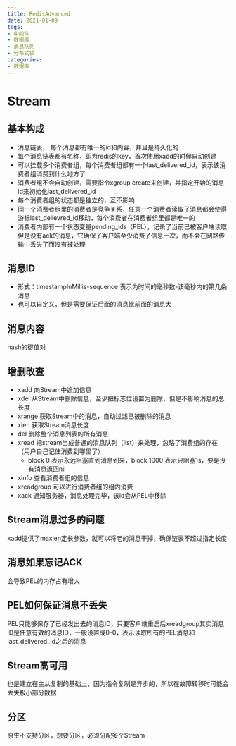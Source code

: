 ```yaml
---
title: RedisAdvanced  
date: 2021-01-09  
tags: 
- 中间件
- 数据库
- 消息队列
- 分布式锁
categories:
- 数据库
---
```


# Stream

## 基本构成
- 消息链表， 每个消息都有唯一的id和内容，并且是持久化的
- 每个消息链表都有名称，即为redis的key，首次使用xadd的时候自动创建
- 可以挂载多个消费者组，每个消费者组都有一个last_delivered_id，表示该消费者组消费到什么地方了
- 消费者组不会自动创建，需要指令xgroup create来创建，并指定开始的消息id来初始化last_delivered_id
- 每个消费者组的状态都是独立的，互不影响
- 同一个消费者组里的消费者是竞争关系，任意一个消费者读取了消息都会使得游标last_delievred_id移动，每个消费者在消费者组里都是唯一的
- 消费者内部有一个状态变量pending_ids（PEL），记录了当前已被客户端读取但是没有ack的消息，它确保了客户端至少消费了信息一次，而不会在网路传输中丢失了而没有被处理

## 消息ID
- 形式：timestampInMillis-sequence 表示为时间的毫秒数-该毫秒内的第几条消息
- 也可以自定义，但是需要保证后面的消息比前面的消息大

## 消息内容
hash的键值对

## 增删改查
- xadd 向Stream中追加信息
- xdel 从Stream中删除信息，至少把标志位设置为删除，但是不影响消息的总长度
- xrange 获取Stream中的消息，自动过滤已被删除的消息
- xlen 获取Stream消息长度
- del 删除整个消息列表的所有消息
- xread 把stream当成普通的消息队列（list）来处理，忽略了消费组的存在（用户自己记住消费到哪里了）
  - block 0 表示永远阻塞直到消息到来，block 1000 表示只阻塞1s，要是没有消息返回nil
- xinfo 查看消费者组的信息
- xreadgroup 可以进行消费者组的组内消费
- xack 通知服务器，消息处理完毕，该id会从PEL中移除

## Stream消息过多的问题
xadd提供了maxlen定长参数，就可以将老的消息干掉，确保链表不超过指定长度

## 消息如果忘记ACK
会导致PEL的内存占有增大

## PEL如何保证消息不丢失
PEL只能够保存了已经发出去的消息ID，只要客户端重启后xreadgroup其实消息ID是任意有效的消息ID，一般设置成0-0，表示读取所有的PEL消息和last_delivered_id之后的消息

## Stream高可用
也是建立在主从复制的基础上，因为指令复制是异步的，所以在故障转移时可能会丢失极小部分数据

## 分区
原生不支持分区，想要分区，必须分配多个Stream





















